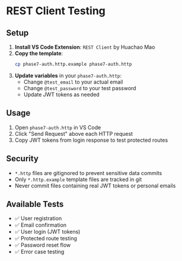 # REST Client Testing

## Setup

1. **Install VS Code Extension**: `REST Client` by Huachao Mao
2. **Copy the template**: 
   ```bash
   cp phase7-auth.http.example phase7-auth.http
   ```
3. **Update variables** in your `phase7-auth.http`:
   - Change `@test_email` to your actual email
   - Change `@test_password` to your test password
   - Update JWT tokens as needed

## Usage

1. Open `phase7-auth.http` in VS Code
2. Click "Send Request" above each HTTP request
3. Copy JWT tokens from login response to test protected routes

## Security

- `*.http` files are gitignored to prevent sensitive data commits
- Only `*.http.example` template files are tracked in git
- Never commit files containing real JWT tokens or personal emails

## Available Tests

- ✅ User registration
- ✅ Email confirmation  
- ✅ User login (JWT tokens)
- ✅ Protected route testing
- ✅ Password reset flow
- ✅ Error case testing